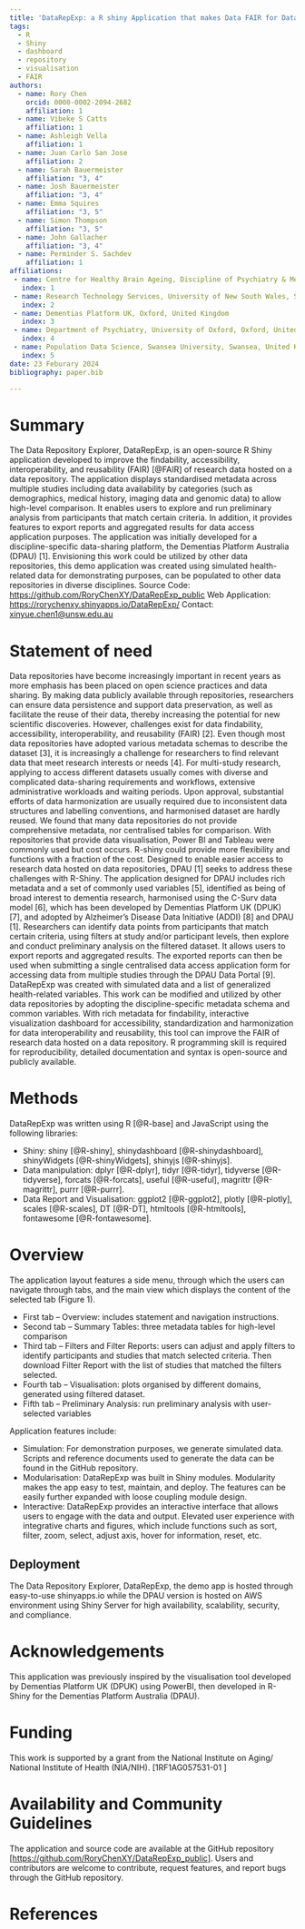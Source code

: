 ```yaml
---
title: 'DataRepExp: a R shiny Application that makes Data FAIR for Data Repositories'
tags:
  - R
  - Shiny
  - dashboard
  - repository
  - visualisation
  - FAIR
authors:
  - name: Rory Chen
    orcid: 0000-0002-2094-2682
    affiliation: 1 
  - name: Vibeke S Catts
    affiliation: 1
  - name: Ashleigh Vella
    affiliation: 1
  - name: Juan Carlo San Jose
    affiliation: 2
  - name: Sarah Bauermeister
    affiliation: "3, 4"
  - name: Josh Bauermeister
    affiliation: "3, 4"
  - name: Emma Squires
    affiliation: "3, 5"
  - name: Simon Thompson
    affiliation: "3, 5"
  - name: John Gallacher
    affiliation: "3, 4"
  - name: Perminder S. Sachdev
    affiliation: 1  
affiliations:
 - name: Centre for Healthy Brain Ageing, Discipline of Psychiatry & Mental Health, School of Clinical Medicine, University of New South Wales, Sydney, Australia
   index: 1
 - name: Research Technology Services, University of New South Wales, Sydney, Australia
   index: 2
 - name: Dementias Platform UK, Oxford, United Kingdom
   index: 3
 - name: Department of Psychiatry, University of Oxford, Oxford, United Kingdom
   index: 4
 - name: Population Data Science, Swansea University, Swansea, United Kingdom
   index: 5
date: 23 Feburary 2024
bibliography: paper.bib

---
```


# Summary

The Data Repository Explorer, DataRepExp, is an open-source R Shiny application developed to improve the findability, accessibility, interoperability, and reusability (FAIR) [@FAIR] of research data hosted on  a data repository. 
The application displays standardised metadata across multiple studies including data availability by categories (such as demographics, medical history, imaging data and genomic data) to allow high-level comparison. It enables users to explore and run preliminary analysis from participants that match certain criteria. In addition, it provides features to export reports and aggregated results for data access application purposes.
The application was initially developed for a discipline-specific data-sharing platform, the Dementias Platform Australia (DPAU) [1]. Envisioning this work could be utilized by other data repositories, this demo application was created using simulated health-related data for demonstrating purposes, can be populated to other data repositories in diverse disciplines.
Source Code: https://github.com/RoryChenXY/DataRepExp_public 
Web Application: https://rorychenxy.shinyapps.io/DataRepExp/ 
Contact: xinyue.chen1@unsw.edu.au


# Statement of need

Data repositories have become increasingly important in recent years as more emphasis has been placed on open science practices and data sharing. By making data publicly available through repositories, researchers can ensure data persistence and support data preservation, as well as facilitate the reuse of their data, thereby increasing the potential for new scientific discoveries. However, challenges exist for data findability, accessibility, interoperability, and reusability (FAIR) [2].
Even though most data repositories have adopted various metadata schemas to describe the dataset [3], it is increasingly a challenge for researchers to find relevant data that meet research interests or needs [4]. For multi-study research, applying to access different datasets usually comes with diverse and complicated data-sharing requirements and workflows, extensive administrative workloads and waiting periods. Upon approval, substantial efforts of data harmonization are usually required due to inconsistent data structures and labelling conventions, and harmonised dataset are hardly reused. We found that many data repositories do not provide comprehensive metadata, nor centralised tables for comparison. With repositories that provide data visualisation, Power BI and Tableau were commonly used but cost occurs. R-shiny could provide more flexibility and functions with a fraction of the cost.
Designed to enable easier access to research data hosted on data repositories, DPAU [1] seeks to address these challenges with R-Shiny. The application designed for DPAU includes rich metadata and a set of commonly used variables [5], identified as being of broad interest to dementia research, harmonised using the C-Surv data model [6], which has been developed by Dementias Platform UK (DPUK) [7], and adopted by Alzheimer’s Disease Data Initiative (ADDI) [8] and DPAU [1]. Researchers can identify data points from participants that match certain criteria, using filters at study and/or participant levels, then explore and conduct preliminary analysis on the filtered dataset. It allows users to export reports and aggregated results. The exported reports can then be used when submitting a single centralised data access application form for accessing data from multiple studies through the DPAU Data Portal [9].
DataRepExp was created with simulated data and a list of generalized health-related variables. This work can be modified and utilized by other data repositories by adopting the discipline-specific metadata schema and common variables. With rich metadata for findability, interactive visualization dashboard for accessibility, standardization and harmonization for data interoperability and reusability, this tool can improve the FAIR of research data hosted on a data repository. R programming skill is required for reproducibility, detailed documentation and syntax is open-source and publicly available.


# Methods

DataRepExp was written using R [@R-base] and JavaScript using the following libraries:

-  Shiny: shiny [@R-shiny], shinydashboard [@R-shinydashboard], shinyWidgets [@R-shinyWidgets], shinyjs [@R-shinyjs].
-  Data manipulation: dplyr [@R-dplyr], tidyr [@R-tidyr], tidyverse [@R-tidyverse], forcats [@R-forcats], useful [@R-useful], magrittr [@R-magrittr], purrr [@R-purrr].
-  Data Report and Visualisation: ggplot2 [@R-ggplot2], plotly [@R-plotly], scales [@R-scales], DT [@R-DT], htmltools [@R-htmltools], fontawesome [@R-fontawesome].

# Overview

The application layout features a side menu, through which the users can navigate through tabs, and the main view which displays the content of the selected tab (Figure 1).
-  First tab – Overview: includes statement and navigation instructions.
-  Second tab – Summary Tables: three metadata tables for high-level comparison
-  Third tab – Filters and Filter Reports: users can adjust and apply filters to identify participants and studies that match selected criteria. Then download Filter Report with the list of studies that matched the filters selected.
-  Fourth tab – Visualisation: plots organised by different domains, generated using filtered dataset.
-  Fifth tab – Preliminary Analysis: run preliminary analysis with user-selected variables

Application features include:
-  Simulation: For demonstration purposes, we generate simulated data. Scripts and reference documents used to generate the data can be found in the GitHub repository.
-  Modularisation: DataRepExp was built in Shiny modules. Modularity makes the app easy to test, maintain, and deploy. The features can be easily further expanded with loose coupling module design.
-  Interactive: DataRepExp provides an interactive interface that allows users to engage with the data and output. Elevated user experience with integrative charts and figures, which include functions such as sort, filter, zoom, select, adjust axis, hover for information, reset, etc.

## Deployment

The Data Repository Explorer, DataRepExp, the demo app is hosted through easy-to-use shinyapps.io while the DPAU version is hosted on AWS environment using Shiny Server for high availability, scalability, security, and compliance.

# Acknowledgements

This application was previously inspired by the visualisation tool developed by Dementias Platform UK (DPUK) using PowerBI, then developed in R-Shiny for the Dementias Platform Australia (DPAU).

# Funding
This work is supported by a grant from the National Institute on Aging/ National Institute of Health (NIA/NIH). [1RF1AG057531-01 ]

# Availability and Community Guidelines
The application and source code are available at the GitHub repository [https://github.com/RoryChenXY/DataRepExp_public]. Users and contributors are welcome to contribute, request features, and report bugs through the GitHub repository.

# References
